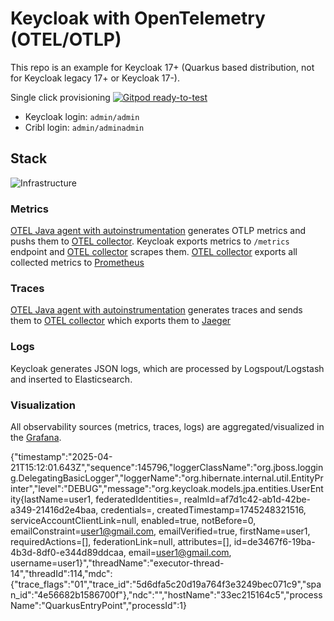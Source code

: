 # Keycloak with OpenTelemetry (OTEL/OTLP)

This repo is an example for Keycloak 17+ (Quarkus based distribution, not for 
Keycloak legacy 17+ or Keycloak 17-).

Single click provisioning 
[![Gitpod ready-to-test](https://img.shields.io/badge/Gitpod-ready--to--test-blue?logo=gitpod)](https://gitpod.io/#https://github.com/jangaraj/keycloak-with-opentelemetry/) 
- Keycloak login: `admin/admin`
- Cribl login: `admin/adminadmin`

## Stack

![Infrastructure](https://raw.githubusercontent.com/jangaraj/keycloak-with-opentelemetry/main/doc/diagram.png)

### Metrics

[OTEL Java agent with autoinstrumentation](https://github.com/open-telemetry/opentelemetry-java-instrumentation)
generates OTLP metrics and pushs them to 
[OTEL collector](https://github.com/open-telemetry/opentelemetry-collector-contrib). 
Keycloak exports metrics to `/metrics` endpoint and 
[OTEL collector](https://github.com/open-telemetry/opentelemetry-collector-contrib)
scrapes them.
[OTEL collector](https://github.com/open-telemetry/opentelemetry-collector-contrib)
exports all collected metrics to [Prometheus](https://github.com/prometheus/prometheus)

### Traces

[OTEL Java agent with autoinstrumentation](https://github.com/open-telemetry/opentelemetry-java-instrumentation)
generates traces and sends them to [OTEL collector](https://github.com/open-telemetry/opentelemetry-collector-contrib)
which exports them to [Jaeger](https://github.com/jaegertracing/jaeger)

### Logs

Keycloak generates JSON logs, which are processed by Logspout/Logstash and inserted to Elasticsearch.

### Visualization

All observability sources (metrics, traces, logs) are aggregated/visualized 
in the [Grafana](https://github.com/grafana/grafana).



{"timestamp":"2025-04-21T15:12:01.643Z","sequence":145796,"loggerClassName":"org.jboss.logging.DelegatingBasicLogger","loggerName":"org.hibernate.internal.util.EntityPrinter","level":"DEBUG","message":"org.keycloak.models.jpa.entities.UserEntity{lastName=user1, federatedIdentities=<uninitialized>, realmId=af7d1c42-ab1d-42be-a349-21416d2e4baa, credentials=<uninitialized>, createdTimestamp=1745248321516, serviceAccountClientLink=null, enabled=true, notBefore=0, emailConstraint=user1@gmail.com, emailVerified=true, firstName=user1, requiredActions=[], federationLink=null, attributes=[], id=de3467f6-19ba-4b3d-8df0-e344d89ddcaa, email=user1@gmail.com, username=user1}","threadName":"executor-thread-14","threadId":114,"mdc":{"trace_flags":"01","trace_id":"5d6dfa5c20d19a764f3e3249bec071c9","span_id":"4e56682b1586700f"},"ndc":"","hostName":"33ec215164c5","processName":"QuarkusEntryPoint","processId":1}


